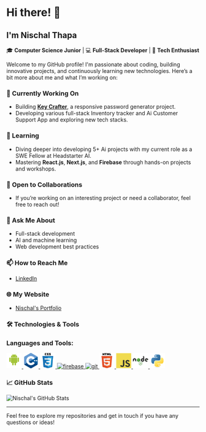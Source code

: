# Hi there! 👋

## I'm Nischal Thapa

🎓 **Computer Science Junior** | 💻 **Full-Stack Developer** | 🚀 **Tech Enthusiast**

Welcome to my GitHub profile! I'm passionate about coding, building innovative projects, and continuously learning new technologies. Here’s a bit more about me and what I’m working on:

### 🔭 Currently Working On
- Building **[Key Crafter](https://key-crafter.netlify.app)**, a responsive password generator project.
- Developing various full-stack Inventory tracker and Ai Customer Support App and exploring new tech stacks.

### 🌱 Learning
- Diving deeper into developing 5+ Ai projects with my current role as a SWE Fellow at Headstarter AI.
- Mastering **React.js**, **Next.js**, and **Firebase** through hands-on projects and workshops.

### 👯 Open to Collaborations
- If you’re working on an interesting project or need a collaborator, feel free to reach out!

### 💬 Ask Me About
- Full-stack development
- AI and machine learning
- Web development best practices

### 📫 How to Reach Me
- [LinkedIn](https://www.linkedin.com/in/nischal-thapa)

### 🌐 My Website
- [Nischal's Portfolio](https://[nischalthapa.dev](https://nischalthapa.netlify.app/))

### 🛠️ Technologies & Tools

<h3 align="left">Languages and Tools:</h3>
<p align="left">
  <a href="https://developer.android.com" target="_blank" rel="noreferrer"> 
    <img src="https://raw.githubusercontent.com/devicons/devicon/master/icons/android/android-original-wordmark.svg" alt="android" width="40" height="40"/> 
  </a>
  <a href="https://www.w3schools.com/cpp/" target="_blank" rel="noreferrer"> 
    <img src="https://raw.githubusercontent.com/devicons/devicon/master/icons/cplusplus/cplusplus-original.svg" alt="cplusplus" width="40" height="40"/> 
  </a>
  <a href="https://www.w3schools.com/css/" target="_blank" rel="noreferrer"> 
    <img src="https://raw.githubusercontent.com/devicons/devicon/master/icons/css3/css3-original-wordmark.svg" alt="css3" width="40" height="40"/> 
  </a>
  <a href="https://firebase.google.com/" target="_blank" rel="noreferrer"> 
    <img src="https://www.vectorlogo.zone/logos/firebase/firebase-icon.svg" alt="firebase" width="40" height="40"/> 
  </a>
  <a href="https://git-scm.com/" target="_blank" rel="noreferrer"> 
    <img src="https://www.vectorlogo.zone/logos/git-scm/git-scm-icon.svg" alt="git" width="40" height="40"/> 
  </a>
  <a href="https://www.w3.org/html/" target="_blank" rel="noreferrer"> 
    <img src="https://raw.githubusercontent.com/devicons/devicon/master/icons/html5/html5-original-wordmark.svg" alt="html5" width="40" height="40"/> 
  </a>
  <a href="https://developer.mozilla.org/en-US/docs/Web/JavaScript" target="_blank" rel="noreferrer"> 
    <img src="https://raw.githubusercontent.com/devicons/devicon/master/icons/javascript/javascript-original.svg" alt="javascript" width="40" height="40"/> 
  </a>
  <a href="https://nodejs.org" target="_blank" rel="noreferrer"> 
    <img src="https://raw.githubusercontent.com/devicons/devicon/master/icons/nodejs/nodejs-original-wordmark.svg" alt="nodejs" width="40" height="40"/> 
  </a>
  <a href="https://www.python.org" target="_blank" rel="noreferrer"> 
    <img src="https://raw.githubusercontent.com/devicons/devicon/master/icons/python/python-original.svg" alt="python" width="40" height="40"/> 
  </a>
</p>

### 📈 GitHub Stats

![Nischal's GitHub Stats](https://github-readme-stats.vercel.app/api?username=Nt-16&show_icons=true&hide_title=true&hide=prs&count_private=true&hide_rank=false&theme=radical)



---

Feel free to explore my repositories and get in touch if you have any questions or ideas!
